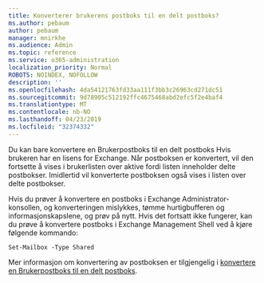 ```yaml
---
title: Konverterer brukerens postboks til en delt postboks?
ms.author: pebaum
author: pebaum
manager: mnirkhe
ms.audience: Admin
ms.topic: reference
ms.service: o365-administration
localization_priority: Normal
ROBOTS: NOINDEX, NOFOLLOW
description: ''
ms.openlocfilehash: 4da54121763fd33aa111f3bb3c26963cd271dc51
ms.sourcegitcommit: 9d78905c512192ffc4675468abd2efc5f2e4baf4
ms.translationtype: MT
ms.contentlocale: nb-NO
ms.lasthandoff: 04/23/2019
ms.locfileid: "32374332"
---
```

Du kan bare konvertere en Brukerpostboks til en delt postboks Hvis brukeren har en lisens for Exchange. Når postboksen er konvertert, vil den fortsette å vises i brukerlisten over aktive fordi listen inneholder delte postbokser. Imidlertid vil konverterte postboksen også vises i listen over delte postbokser. 
  
Hvis du prøver å konvertere en postboks i Exchange Administrator-konsollen, og konverteringen mislykkes, tømme hurtigbufferen og informasjonskapslene, og prøv på nytt. Hvis det fortsatt ikke fungerer, kan du prøve å konvertere postboks i Exchange Management Shell ved å kjøre følgende kommando:
  
```
Set-Mailbox -Type Shared
```

Mer informasjon om konvertering av postboksen er tilgjengelig i [konvertere en Brukerpostboks til en delt postboks](https://support.office.com/client/2e122487-e1f5-4f26-ba41-5689249d93ba).
  
